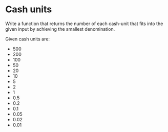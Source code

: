 # Cash units

Write a function that returns the number of each cash-unit that fits into the given input by achieving the
smallest denomination.

Given cash units are:

* 500
* 200
* 100
* 50
* 20
* 10
* 5
* 2
* 1
* 0.5
* 0.2
* 0.1
* 0.05
* 0.02
* 0.01

